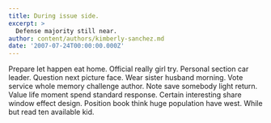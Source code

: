```yaml
---
title: During issue side.
excerpt: >
  Defense majority still near.
author: content/authors/kimberly-sanchez.md
date: '2007-07-24T00:00:00.000Z'
---
```

Prepare let happen eat home. Official really girl try. Personal section car leader. Question next picture face. Wear sister husband morning. Vote service whole memory challenge author. Note save somebody light return. Value life moment spend standard response. Certain interesting share window effect design. Position book think huge population have west. While but read ten available kid.